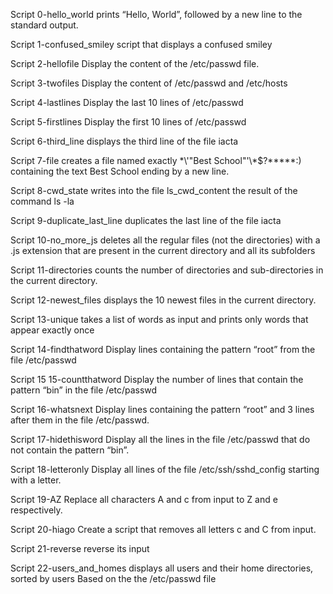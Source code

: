Script 0-hello_world prints “Hello, World”, followed by a new line to the standard output.

Script 1-confused_smiley script that displays a confused smiley

Script 2-hellofile Display the content of the /etc/passwd file.

Script 3-twofiles Display the content of /etc/passwd and /etc/hosts

Script 4-lastlines Display the last 10 lines of /etc/passwd

Script 5-firstlines Display the first 10 lines of /etc/passwd

Script 6-third_line displays the third line of the file iacta

Script 7-file creates a file named exactly \*\\'"Best School"\'\\*$\?\*\*\*\*\*:) containing the text Best School ending by a new line.

Script 8-cwd_state writes into the file ls_cwd_content the result of the command ls -la

Script 9-duplicate_last_line duplicates the last line of the file iacta

Script 10-no_more_js deletes all the regular files (not the directories) with a .js extension that are present in the current directory and all its subfolders

Script 11-directories counts the number of directories and sub-directories in the current directory.

Script 12-newest_files displays the 10 newest files in the current directory.

Script 13-unique  takes a list of words as input and prints only words that appear exactly once

Script 14-findthatword Display lines containing the pattern “root” from the file /etc/passwd

Script 15 15-countthatword Display the number of lines that contain the pattern “bin” in the file /etc/passwd

Script 16-whatsnext Display lines containing the pattern “root” and 3 lines after them in the file /etc/passwd.

Script 17-hidethisword Display all the lines in the file /etc/passwd that do not contain the pattern “bin”.

Script 18-letteronly Display all lines of the file /etc/ssh/sshd_config starting with a letter.

Script 19-AZ Replace all characters A and c from input to Z and e respectively.

Script 20-hiago Create a script that removes all letters c and C from input.

Script 21-reverse reverse its input

Script 22-users_and_homes displays all users and their home directories, sorted by users Based on the the /etc/passwd file


